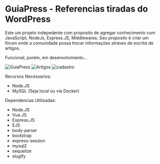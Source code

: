 # GuiaPress - Referencias tiradas do WordPress

Este um projeto indepedente com proposito de agregar conhecimento com JavaScript, NodeJs, Express.JS, Middlewares. Seu proposito é criar um fórum onde a comunidade possa trocar informações atráves de escrita de artigos.

Funcional, porém, em desenvolvimento...

![GuiaPress](https://github.com/ChrigorG/GuiaPress/assets/99369312/b0b76d6d-05ee-49d3-a18b-c434cfb2d9cc)
![Artigos](https://github.com/ChrigorG/GuiaPress/assets/99369312/17d245b1-7dff-46da-98ff-cb3751455741)
![cadastro](https://github.com/ChrigorG/GuiaPress/assets/99369312/ae3de69e-09a3-44c8-8ada-b864561e63a8)


Recursos Necessarios:
- Node.JS
- MySQL (Seja local ou via Docker)
 
Dependencias Utilizadas:
- Node.JS
- Vue.JS
- Express.JS
- EJS
- body-parser
- bootstrap
- express-session
- mysql2
- sequelize
- slugify

